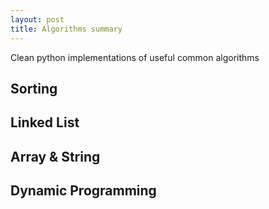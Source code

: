 ```yaml
---
layout: post
title: Algorithms summary
---
```

Clean python implementations of useful common algorithms 

## Sorting 

<script src="https://gist.github.com/selimslab/605aa2d2472970e9b95fc10d6f5a6edc.js"></script>

## Linked List

<script src="https://gist.github.com/selimslab/ec31bd954c63e08f54ae23d869f2952a.js"></script>

## Array & String

<script src="https://gist.github.com/selimslab/40ffc128e782bad0cd18976c03152418.js"></script>

<script src="https://gist.github.com/selimslab/cfaf15482f4daea98966a8cfca62c595.js"></script>

## Dynamic Programming 

<script src="https://gist.github.com/selimslab/84c11bcbfa0fbccfc767c4d22ca27101.js"></script>

<script src="https://gist.github.com/selimslab/92f81d60aa59a6a0618901af5968f0c1.js"></script>
